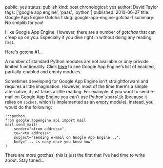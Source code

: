public: yes
status: publish
kind: post
chronological: yes
author: David Taylor
tags: ['google app engine', 'paas', 'python']
published: 2010-06-27
title: Google App Engine Gotcha 1
slug: google-app-engine-gotcha-1
summary: No smtplib for you!

I like Google App Engine. However, there are a number of _gotchas_ that can creep up on you. Especially if you dive right in without doing any reading first.

Here's gotcha #1...

A number of standard Python modules are not available or only provide limited functionality. Click [here](http://code.google.com/appengine/kb/libraries.html) to see Google App Engine's list of enabled, partially-enabled and empty modules.

Sometimes developing for Google App Engine isn't straightforward and requires a little imagination. However, most of the time there's a simple alternative; it just takes a little reading. For example, if you want to send e-mail on Google App Engine you can't use Python's `smtplib` (because it relies on `socket`, which is implemented as an empty module). Instead, you would do the following:

    :::python
    from google.appengine.api import mail
    mail.send_mail(
        sender="<from address>",
        to="<to address>",
        subject="sending e-mail on Google App Engine...",
        body="... is easy once you know how"
    )

There are more gotchas, this is just the first that I've had time to write about. Stay tuned...
